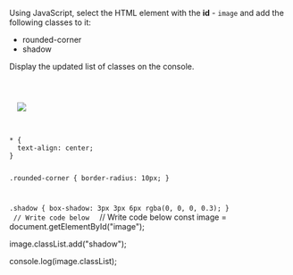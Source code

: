 Using JavaScript, select the
HTML element with the **id** - `image`
and
add the following classes to it:
- rounded-corner
- shadow

Display the updated list of
classes on the console.

<codeblock language="javascript" type="exercise" testMode="fixedInput" matchSolutionCode="true">
<code>
<panel language="html">
<div>
  <img id="image" class="rounded-corner" src="https://ucarecdn.com/a29f134d-6b1e-4d95-a2d3-0f57c34f4259/-/resize/400x350/">
</div>
</panel>
<panel language="css">
* {
  text-align: center;
}

.rounded-corner {
  border-radius: 10px;
}

.shadow {
  box-shadow: 3px 3px 6px rgba(0, 0, 0, 0.3);
}
</panel>
<panel language="javascript">
// Write code below
</panel>
</code>
<solution>
// Write code below
const image = document.getElementById("image");

image.classList.add("shadow");

console.log(image.classList);
</solution>
</codeblock>
